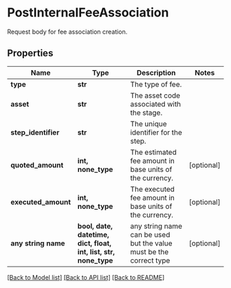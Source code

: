# PostInternalFeeAssociation

Request body for fee association creation.

## Properties
Name | Type | Description | Notes
------------ | ------------- | ------------- | -------------
**type** | **str** | The type of fee. | 
**asset** | **str** | The asset code associated with the stage. | 
**step_identifier** | **str** | The unique identifier for the step. | 
**quoted_amount** | **int, none_type** | The estimated fee amount in base units of the currency. | [optional] 
**executed_amount** | **int, none_type** | The executed fee amount in base units of the currency. | [optional] 
**any string name** | **bool, date, datetime, dict, float, int, list, str, none_type** | any string name can be used but the value must be the correct type | [optional]

[[Back to Model list]](../README.md#documentation-for-models) [[Back to API list]](../README.md#documentation-for-api-endpoints) [[Back to README]](../README.md)


